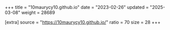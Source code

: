 +++
title = "10maurycy10.github.io"
date = "2023-02-26"
updated = "2025-03-08"
weight = 28689

[extra]
source = "https://10maurycy10.github.io/"
ratio = 70
size = 28
+++
